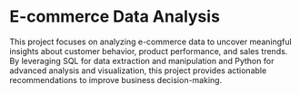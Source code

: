 # E-commerce Data Analysis
This project focuses on analyzing e-commerce data to uncover meaningful insights about customer behavior, product performance, and sales trends. By leveraging SQL for data extraction and manipulation and Python for advanced analysis and visualization, this project provides actionable recommendations to improve business decision-making.

